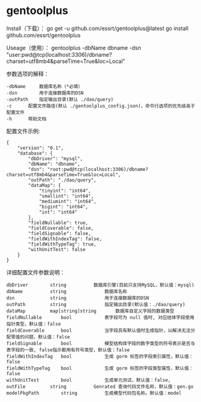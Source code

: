 # gentoolplus
Install（下载）：
go get -u github.com/essrt/gentoolplus@latest
go install github.com/essrt/gentoolplus

Useage（使用）：
gentoolplus -dbName dbname -dsn "user:pwd@tcp(localhost:3306)/dbname?charset=utf8mb4&parseTime=True&loc=Local"

参数选项的解释：

	-dbName 	数据库名称（*必填）
	-dsn   		用于连接数据库的DSN
	-outPath	指定输出目录(默认 ./dao/query)
	-c 		配置文件路径(默认 ./gentoolplus_config.json)，命令行选项的优先级高于配置文件
 	-h 		帮助文档

配置文件示例:

	{
	    "version": "0.1",
	    "database": {
	        "dbDriver": "mysql",
	        "dbName": "dbname",
	        "dsn": "root:pwd@tcp(localhost:3306)/dbname?charset=utf8mb4&parseTime=True&loc=Local",
	        "outPath": "./dao/query",
	        "dataMap": {
	            "tinyint": "int64",
	            "smallint": "int64",
	            "mediumint": "int64",
	            "bigint": "int64",
	            "int": "int64"
	        },
	        "fieldNullable": true,
	        "fieldCoverable": false,
	        "fieldSignable": false,
	        "fieldWithIndexTag": false,
	        "fieldWithTypeTag": true,
	        "withUnitTest": false
	    }
	}

详细配置文件参数说明：

	dbDriver		string			数据库引擎(目前只支持MySQL，默认值：mysql)
 	dbName  		string          	数据库名称  
	dsn     		string          	用于连接数据库的DSN  
	outPath 		string          	指定输出目录(默认值：./dao/query) 
	dataMap 		map[string]string   	数据库自定义字段的数据类型
	fieldNullable 		bool   			表字段可为 null 值时, 对应结体字段使用指针类型，默认值：false
	fieldCoverable 		bool 			当字段具有默认值时生成指针，以解决无法分配零值的问题，默认值：false
	fieldSignable 		bool  			模型结构体字段的数字类型的符号表示是否与表字段的一致, false指示都用有符号类型，默认值：false
	fieldWithIndexTag 	bool  			生成 gorm 标签的字段索引属性，默认值：false
	fieldWithTypeTag 	bool 			生成 gorm 标签的字段类型属性，默认值：false
	withUnitTest 		bool  			生成单元测试，默认值：false,
	outFile 		string    		Genrated 查询代码文件名称，默认值：gen.go
	modelPkgPath 		string   		生成模型代码包名称。默认值：model  
